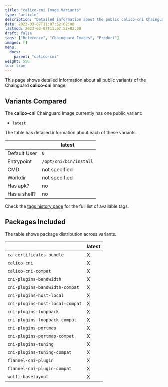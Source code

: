```yaml
---
title: "calico-cni Image Variants"
type: "article"
description: "Detailed information about the public calico-cni Chainguard Image variants"
date: 2023-03-07T11:07:52+02:00
lastmod: 2023-03-07T11:07:52+02:00
draft: false
tags: ["Reference", "Chainguard Images", "Product"]
images: []
menu:
  docs:
    parent: "calico-cni"
weight: 550
toc: true
---
```


This page shows detailed information about all public variants of the Chainguard **calico-cni** Image.

## Variants Compared
The **calico-cni** Chainguard Image currently has one public variant: 

- `latest`

The table has detailed information about each of these variants.

|              | latest                 |
|--------------|------------------------|
| Default User | `0`                    |
| Entrypoint   | `/opt/cni/bin/install` |
| CMD          | not specified          |
| Workdir      | not specified          |
| Has apk?     | no                     |
| Has a shell? | no                     |

Check the [tags history page](/chainguard/chainguard-images/reference/calico-cni/tags_history/) for the full list of available tags.

## Packages Included
The table shows package distribution across variants.

|                                 | latest |
|---------------------------------|--------|
| `ca-certificates-bundle`        | X      |
| `calico-cni`                    | X      |
| `calico-cni-compat`             | X      |
| `cni-plugins-bandwidth`         | X      |
| `cni-plugins-bandwidth-compat`  | X      |
| `cni-plugins-host-local`        | X      |
| `cni-plugins-host-local-compat` | X      |
| `cni-plugins-loopback`          | X      |
| `cni-plugins-loopback-compat`   | X      |
| `cni-plugins-portmap`           | X      |
| `cni-plugins-portmap-compat`    | X      |
| `cni-plugins-tuning`            | X      |
| `cni-plugins-tuning-compat`     | X      |
| `flannel-cni-plugin`            | X      |
| `flannel-cni-plugin-compat`     | X      |
| `wolfi-baselayout`              | X      |
